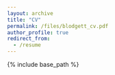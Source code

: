 ```yaml
---
layout: archive
title: "CV"
permalink: /files/blodgett_cv.pdf
author_profile: true
redirect_from:
  - /resume
---
```


{% include base_path %}